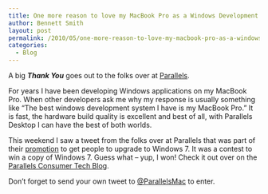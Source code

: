 ```yaml
---
title: One more reason to love my MacBook Pro as a Windows Development Box
author: Bennett Smith
layout: post
permalink: /2010/05/one-more-reason-to-love-my-macbook-pro-as-a-windows-development-box/
categories:
  - Blog
---
```

A big ***Thank You*** goes out to the folks over at [Parallels][1]. 

For years I have been developing Windows applications on my MacBook Pro. When other developers ask me why my response is usually something like “The best windows development system I have is my MacBook Pro.” It is fast, the hardware build quality is excellent and best of all, with Parallels Desktop I can have the best of both worlds.

This weekend I saw a tweet from the folks over at Parallels that was part of their [promotion][2] to get people to upgrade to Windows 7. It was a contest to win a copy of Windows 7. Guess what – yup, I won! Check it out over on the [Parallels Consumer Tech Blog][3]. 

Don’t forget to send your own tweet to [@ParallelsMac][4] to enter. 


 [1]: http://www.parallels.com
 [2]: http://blogs.parallels.com/consumertech/2010/05/the-luckiest-number-7-day-contest-for-windows-7.html
 [3]: http://blogs.parallels.com/consumertech/2010/05/they-call-him-smith-bennett-smith-3-days-left-to-win-a-copy-of-windows-7.html
 [4]: http://twitter.com/ParallelsMac
